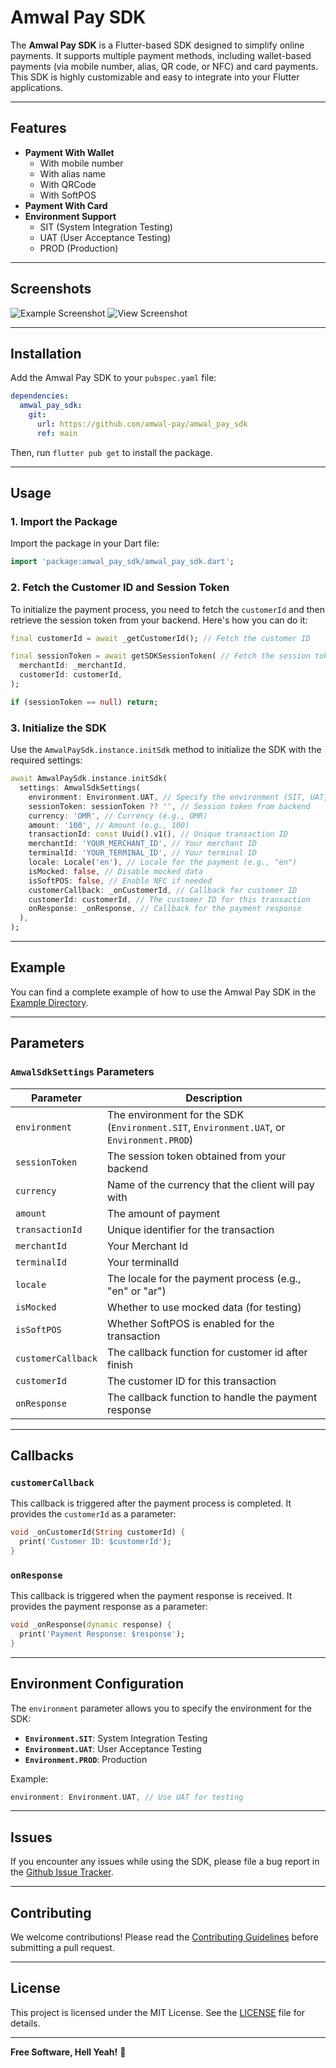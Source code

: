 # Amwal Pay SDK

The **Amwal Pay SDK** is a Flutter-based SDK designed to simplify online payments. It supports multiple payment methods, including wallet-based payments (via mobile number, alias, QR code, or NFC) and card payments. This SDK is highly customizable and easy to integrate into your Flutter applications.

---

## Features

- **Payment With Wallet**
  - With mobile number
  - With alias name
  - With QRCode
  - With SoftPOS
- **Payment With Card**
- **Environment Support**
  - SIT (System Integration Testing)
  - UAT (User Acceptance Testing)
  - PROD (Production)

---

## Screenshots

![Example Screenshot](https://github.com/amwal-pay/amwal_pay_sdk/blob/main/screen_shot/example.jpeg?raw=true)
![View Screenshot](https://github.com/amwal-pay/amwal_pay_sdk/blob/main/screen_shot/view.jpeg?raw=true)

---

## Installation

Add the Amwal Pay SDK to your `pubspec.yaml` file:

```yaml
dependencies:
  amwal_pay_sdk:
    git:
      url: https://github.com/amwal-pay/amwal_pay_sdk
      ref: main
```

Then, run `flutter pub get` to install the package.

---

## Usage

### 1. Import the Package

Import the package in your Dart file:

```dart
import 'package:amwal_pay_sdk/amwal_pay_sdk.dart';
```

### 2. Fetch the Customer ID and Session Token

To initialize the payment process, you need to fetch the `customerId` and then retrieve the session token from your backend. Here's how you can do it:

```dart
final customerId = await _getCustomerId(); // Fetch the customer ID

final sessionToken = await getSDKSessionToken( // Fetch the session token from the backend
  merchantId: _merchantId,
  customerId: customerId,
);

if (sessionToken == null) return;
```

### 3. Initialize the SDK

Use the `AmwalPaySdk.instance.initSdk` method to initialize the SDK with the required settings:

```dart
await AmwalPaySdk.instance.initSdk(
  settings: AmwalSdkSettings(
    environment: Environment.UAT, // Specify the environment (SIT, UAT, or PROD)
    sessionToken: sessionToken ?? '', // Session token from backend
    currency: 'OMR', // Currency (e.g., OMR)
    amount: '100', // Amount (e.g., 100)
    transactionId: const Uuid().v1(), // Unique transaction ID
    merchantId: 'YOUR_MERCHANT_ID', // Your merchant ID
    terminalId: 'YOUR_TERMINAL_ID', // Your terminal ID
    locale: Locale('en'), // Locale for the payment (e.g., "en")
    isMocked: false, // Disable mocked data
    isSoftPOS: false, // Enable NFC if needed
    customerCallback: _onCustomerId, // Callback for customer ID
    customerId: customerId, // The customer ID for this transaction
    onResponse: _onResponse, // Callback for the payment response
  ),
);
```

---

## Example

You can find a complete example of how to use the Amwal Pay SDK in the [Example Directory](https://github.com/amwal-pay/amwal_pay_sdk/-/tree/master/example).

---

## Parameters

### `AmwalSdkSettings` Parameters

| Parameter         | Description                                                                               |
| ----------------- |-------------------------------------------------------------------------------------------|
| `environment`     | The environment for the SDK (`Environment.SIT`, `Environment.UAT`, or `Environment.PROD`) |
| `sessionToken`    | The session token obtained from your backend                                              |
| `currency`        | Name of the currency that the client will pay with                                        |
| `amount`          | The amount of payment                                                                     |
| `transactionId`   | Unique identifier for the transaction                                                     |
| `merchantId`      | Your Merchant Id                                                                          |
| `terminalId`      | Your terminalId                                                                           |
| `locale`          | The locale for the payment process (e.g., "en" or "ar")                                   |
| `isMocked`        | Whether to use mocked data (for testing)                                                  |
| `isSoftPOS`           | Whether  SoftPOS is enabled for the transaction                                           |
| `customerCallback`| The callback function for customer id after finish                                        |
| `customerId`      | The customer ID for this transaction                                                      |
| `onResponse`      | The callback function to handle the payment response                                      |

---

## Callbacks

### `customerCallback`

This callback is triggered after the payment process is completed. It provides the `customerId` as a parameter:

```dart
void _onCustomerId(String customerId) {
  print('Customer ID: $customerId');
}
```

### `onResponse`

This callback is triggered when the payment response is received. It provides the payment response as a parameter:

```dart
void _onResponse(dynamic response) {
  print('Payment Response: $response');
}
```

---

## Environment Configuration

The `environment` parameter allows you to specify the environment for the SDK:

- **`Environment.SIT`**: System Integration Testing
- **`Environment.UAT`**: User Acceptance Testing
- **`Environment.PROD`**: Production

Example:

```dart
environment: Environment.UAT, // Use UAT for testing
```

---

## Issues

If you encounter any issues while using the SDK, please file a bug report in the [Github Issue Tracker](https://github.com/amwal-pay/amwal_pay_sdk/-/issues).

---

## Contributing

We welcome contributions! Please read the [Contributing Guidelines](https://github.com/amwal-pay/amwal_pay_sdk/-/blob/master/CHANGELOG.md) before submitting a pull request.

---

## License

This project is licensed under the MIT License. See the [LICENSE](https://github.com/amwal-pay/amwal_pay_sdk/-/blob/master/LICENSE) file for details.

---

**Free Software, Hell Yeah!** 🎉
```

